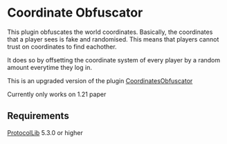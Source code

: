 # Coordinate Obfuscator
This plugin obfuscates the world coordinates. Basically, the
coordinates that a player sees is fake and randomised. This means
that players cannot trust on coordinates to find eachother.

It does so by offsetting the coordinate system of every player by a random amount everytime they log in.

This is an upgraded version of the plugin [CoordinatesObfuscator](https://github.com/cavallium/CoordinatesObfuscator)

Currently only works on 1.21 paper

## Requirements
[ProtocolLib](https://www.spigotmc.org/resources/protocollib.1997/) 5.3.0 or higher